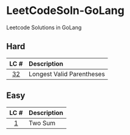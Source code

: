 # LeetCodeSoln-GoLang
Leetcode Solutions in GoLang

## Hard
|LC #|Description|
|:-:|:-|
|[32](https://leetcode.com/problems/longest-valid-parentheses/)| Longest Valid Parentheses|

## Easy
|LC #|Description|
|:-:|:-|
|[1](https://leetcode.com/problems/two-sum/)| Two Sum|